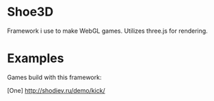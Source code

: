 # Shoe3D

Framework i use to make WebGL games. Utilizes three.js for rendering.

# Examples

Games build with this framework:

[One] http://shodiev.ru/demo/kick/


